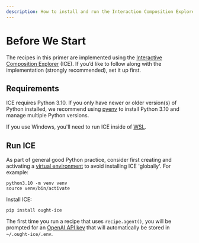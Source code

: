 ```yaml
---
description: How to install and run the Interaction Composition Explorer
---
```


# Before We Start

The recipes in this primer are implemented using the [Interactive Composition Explorer](https://github.com/oughtinc/ice) (ICE). If you’d like to follow along with the implementation (strongly recommended), set it up first.

## Requirements

ICE requires Python 3.10. If you only have newer or older version(s) of Python installed, we recommend using [pyenv](https://github.com/pyenv/pyenv) to install Python 3.10 and manage multiple Python versions.

If you use Windows, you'll need to run ICE inside of [WSL](https://learn.microsoft.com/en-us/windows/wsl/install).

## Run ICE

As part of general good Python practice, consider first creating and activating a [virtual environment](https://docs.python.org/3/library/venv.html) to avoid installing ICE 'globally'. For example:

```shell
python3.10 -m venv venv
source venv/bin/activate
```

Install ICE:

```shell
pip install ought-ice
```

The first time you run a recipe that uses `recipe.agent()`, you will be prompted for an [OpenAI API key](https://beta.openai.com/account/api-keys) that will automatically be stored in `~/.ought-ice/.env`.
